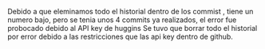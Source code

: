 Debido a que eleminamos todo el historial dentro de los commist , tiene un numero bajo,
pero se tenia unos 4 commits ya realizados, el error fue probocado debido al API key de huggins
Se tuvo que borrar todo el historial por error debido a las restricciones que las api key dentro de github.
